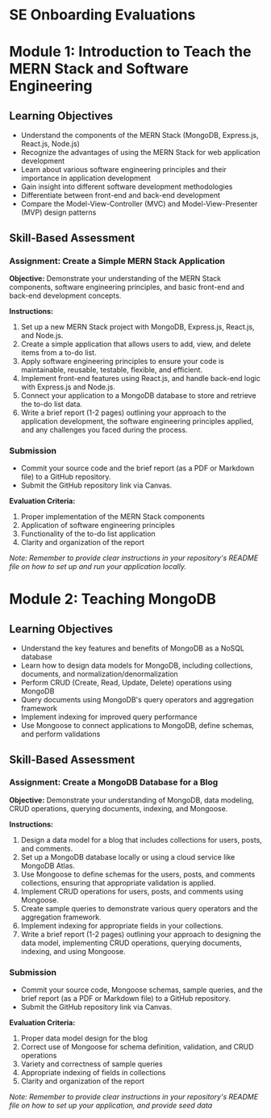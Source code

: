 # SE Onboarding Evaluations

# Module 1: Introduction to Teach the MERN Stack and Software Engineering

## Learning Objectives

- Understand the components of the MERN Stack (MongoDB, Express.js, React.js, Node.js)
- Recognize the advantages of using the MERN Stack for web application development
- Learn about various software engineering principles and their importance in application development
- Gain insight into different software development methodologies
- Differentiate between front-end and back-end development
- Compare the Model-View-Controller (MVC) and Model-View-Presenter (MVP) design patterns

## Skill-Based Assessment

### Assignment: Create a Simple MERN Stack Application

**Objective:** Demonstrate your understanding of the MERN Stack components, software engineering principles, and basic front-end and back-end development concepts.

**Instructions:**

1. Set up a new MERN Stack project with MongoDB, Express.js, React.js, and Node.js.
2. Create a simple application that allows users to add, view, and delete items from a to-do list.
3. Apply software engineering principles to ensure your code is maintainable, reusable, testable, flexible, and efficient.
4. Implement front-end features using React.js, and handle back-end logic with Express.js and Node.js.
5. Connect your application to a MongoDB database to store and retrieve the to-do list data.
6. Write a brief report (1-2 pages) outlining your approach to the application development, the software engineering principles applied, and any challenges you faced during the process.

### Submission

- Commit your source code and the brief report (as a PDF or Markdown file) to a GitHub repository.
- Submit the GitHub repository link via Canvas.

**Evaluation Criteria:**

1. Proper implementation of the MERN Stack components
2. Application of software engineering principles
3. Functionality of the to-do list application
4. Clarity and organization of the report

*Note: Remember to provide clear instructions in your repository's README file on how to set up and run your application locally.*

# Module 2: Teaching MongoDB

## Learning Objectives

- Understand the key features and benefits of MongoDB as a NoSQL database
- Learn how to design data models for MongoDB, including collections, documents, and normalization/denormalization
- Perform CRUD (Create, Read, Update, Delete) operations using MongoDB
- Query documents using MongoDB's query operators and aggregation framework
- Implement indexing for improved query performance
- Use Mongoose to connect applications to MongoDB, define schemas, and perform validations

## Skill-Based Assessment

### Assignment: Create a MongoDB Database for a Blog

**Objective:** Demonstrate your understanding of MongoDB, data modeling, CRUD operations, querying documents, indexing, and Mongoose.

**Instructions:**

1. Design a data model for a blog that includes collections for users, posts, and comments.
2. Set up a MongoDB database locally or using a cloud service like MongoDB Atlas.
3. Use Mongoose to define schemas for the users, posts, and comments collections, ensuring that appropriate validation is applied.
4. Implement CRUD operations for users, posts, and comments using Mongoose.
5. Create sample queries to demonstrate various query operators and the aggregation framework.
6. Implement indexing for appropriate fields in your collections.
7. Write a brief report (1-2 pages) outlining your approach to designing the data model, implementing CRUD operations, querying documents, indexing, and using Mongoose.

### Submission

- Commit your source code, Mongoose schemas, sample queries, and the brief report (as a PDF or Markdown file) to a GitHub repository.
- Submit the GitHub repository link via Canvas.

**Evaluation Criteria:**

1. Proper data model design for the blog
2. Correct use of Mongoose for schema definition, validation, and CRUD operations
3. Variety and correctness of sample queries
4. Appropriate indexing of fields in collections
5. Clarity and organization of the report

*Note: Remember to provide clear instructions in your repository's README file on how to set up your application, and provide seed data*
